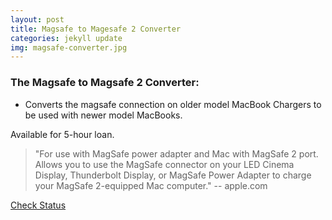 ```yaml
---
layout: post
title: Magsafe to Magesafe 2 Converter
categories: jekyll update
img: magsafe-converter.jpg
---
```

### The Magsafe to Magsafe 2 Converter:

- Converts the magsafe connection on older model MacBook Chargers to be used with newer model MacBooks. 

Available for 5-hour loan.


>"For use with MagSafe power adapter and Mac with MagSafe 2 port. Allows you to use the MagSafe connector on your LED Cinema Display, Thunderbolt Display, or MagSafe Power Adapter to charge your MagSafe 2-equipped Mac computer." -- apple.com


<a href="https://vufind.carli.illinois.edu/vf-dpu/Record/dpu_1210989" target="_blank" class="btn btn-primary btn-lg">Check Status</a>
